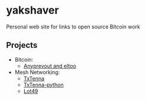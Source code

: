 # yakshaver
Personal web site for links to open source Bitcoin work

## Projects
* Bitcoin:
  * [Anyprevout and eltoo](https://bitcoin.yakshaver.org/)
* Mesh Networking:
  * [TxTenna](https://github.com/remyers/txTenna/releases/tag/0.96)
  * [TxTenna-python](https://github.com/remyers/txtenna-python#readme)
  * [Lot49](https://github.com/remyers/lot49#readme)
